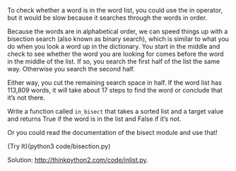 To check whether a word is in the word list, you could use the <span>in</span> operator, but it would be slow because it searches through the words in order.

Because the words are in alphabetical order, we can speed things up with a bisection search (also known as binary search), which is similar to what you do when you look a word up in the dictionary. You start in the middle and check to see whether the word you are looking for comes before the word in the middle of the list. If so, you search the first half of the list the same way. Otherwise you search the second half.

Either way, you cut the remaining search space in half. If the word list has 113,809 words, it will take about 17 steps to find the word or conclude that it’s not there.

Write a function called `in_bisect` that takes a sorted list and a target value and returns <span>True</span> if the word is in the list and <span>False</span> if it’s not.

Or you could read the documentation of the <span>bisect</span> module and use that! 

{Try It}(python3 code/bisection.py)


Solution: <http://thinkpython2.com/code/inlist.py>.